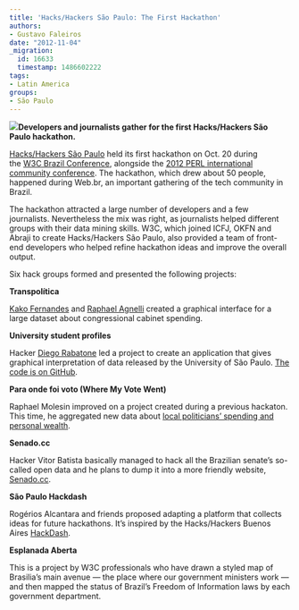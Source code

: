 ```yaml
---
title: 'Hacks/Hackers São Paulo: The First Hackathon'
authors:
- Gustavo Faleiros
date: "2012-11-04"
_migration:
  id: 16633
  timestamp: 1486602222
tags:
- Latin America
groups:
- São Paulo
---
```


![][1]**Developers and journalists gather for the first Hacks/Hackers São Paulo hackathon.**

[Hacks/Hackers São Paulo][2] held its first hackathon on Oct. 20 during the [W3C Brazil Conference][3], alongside the [2012 PERL international community conference][4]. The hackathon, which drew about 50 people, happened during Web.br, an important gathering of the tech community in Brazil.

The hackathon attracted a large number of developers and a few journalists. Nevertheless the mix was right, as journalists helped different groups with their data mining skills. W3C, which joined ICFJ, OKFN and Abraji to create Hacks/Hackers São Paulo, also provided a team of front-end developers who helped refine hackathon ideas and improve the overall output.

Six hack groups formed and presented the following projects:

**Transpolítica**

[Kako Fernandes][5] and [Raphael Agnelli][6] created a graphical interface for a large dataset about congressional cabinet spending.

**University student profiles**

Hacker [Diego Rabatone][7] led a project to create an application that gives graphical interpretation of data released by the University of São Paulo. [The code is on GitHub][8].

**Para onde foi voto (Where My Vote Went)**

Raphael Molesin improved on a project created during a previous hackaton. This time, he aggregated new data about [local politicians&#8217; spending and personal wealth][9].

**Senado.cc**

Hacker Vitor Batista basically managed to hack all the Brazilian senate&#8217;s so-called open data and he plans to dump it into a more friendly website, [Senado.cc][10].

**São Paulo Hackdash**

Rogérios Alcantara and friends proposed adapting a platform that collects ideas for future hackathons. It&#8217;s inspired by the Hacks/Hackers Buenos Aires [HackDash][11].

**Esplanada Aberta**

This is a project by W3C professionals who have drawn a styled map of Brasilia&#8217;s main avenue &mdash; the place where our government ministers work &mdash; and then mapped the status of Brazil&#8217;s Freedom of Information laws by each government department.

 [1]: http://photos2.meetupstatic.com/photos/event/2/6/5/e/600_175869822.jpeg
 [2]: http://saopaulo.meetup.hackshackers.com/
 [3]: http://conferenciaweb.w3c.br/english/
 [4]: http://yapcbrasil.org.br/2012/
 [5]: http://saopaulo.meetup.hackshackers.com/members/65875232/
 [6]: http://saopaulo.meetup.hackshackers.com/members/66083892/
 [7]: https://github.com/diraol
 [8]: https://github.com/PoliGNU/fuvest
 [9]: http://paraondefoimeuvoto.com.br
 [10]: http://senado.cc/
 [11]: http://hackdash.hhba.info/dashboard